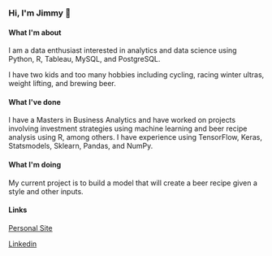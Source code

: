 ### Hi, I'm Jimmy 👋

#### What I'm about

I am a data enthusiast interested in analytics and data science using Python, R, Tableau, MySQL, and PostgreSQL.

I have two kids and too many hobbies including cycling, racing winter ultras, weight lifting, and brewing beer.

#### What I've done

I have a Masters in Business Analytics and have worked on projects involving investment strategies using machine learning and beer recipe analysis using R, among others. I have experience using TensorFlow, Keras, Statsmodels, Sklearn, Pandas, and NumPy.

#### What I'm doing

My current project is to build a model that will create a beer recipe given a style and other inputs.

#### Links
[Personal Site](https://fatasprascycling.com/)

[Linkedin](https://www.linkedin.com/in/jimmy-aspras-6b917158/)

<!--
**JimmyAspras/JimmyAspras** is a ✨ _special_ ✨ repository because its `README.md` (this file) appears on your GitHub profile.

Here are some ideas to get you started:

- 🔭 I’m currently working on ...
- 🌱 I’m currently learning ...
- 👯 I’m looking to collaborate on ...
- 🤔 I’m looking for help with ...
- 💬 Ask me about ...
- 📫 How to reach me: ...
- 😄 Pronouns: ...
- ⚡ Fun fact: ...
-->
